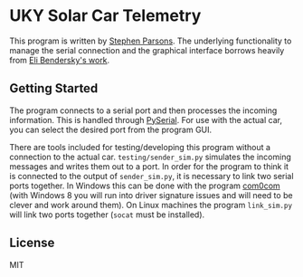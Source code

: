 UKY Solar Car Telemetry
=======================

This program is written by [Stephen Parsons](stephen.parsons@uky.edu).
The underlying functionality to manage the serial connection and the graphical interface borrows heavily from [Eli Bendersky's work](http://eli.thegreenplace.net/2009/08/07/a-live-data-monitor-with-python-pyqt-and-pyserial/).

Getting Started
-----------------------

The program connects to a serial port and then processes the incoming information. This is handled through [PySerial](http://pyserial.sourceforge.net/). For use with the actual car, you can select the desired port from the program GUI.

There are tools included for testing/developing this program without a connection to the actual car. ```testing/sender_sim.py``` simulates the incoming messages and writes them out to a port. In order for the program to think it is connected to the output of ```sender_sim.py```, it is necessary to link two serial ports together. In Windows this can be done with the program [com0com](http://com0com.sourceforge.net/) (with Windows 8 you will run into driver signature issues and will need to be clever and work around them). On Linux machines the program ```link_sim.py``` will link two ports together (```socat``` must be installed).

License
-----------------------
MIT
